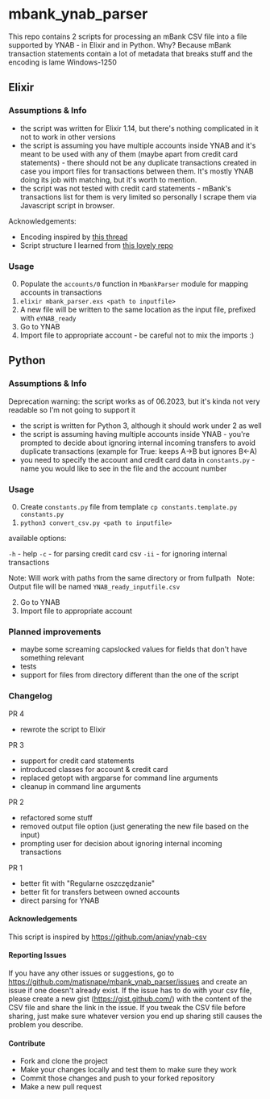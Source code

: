 # mbank_ynab_parser

This repo contains 2 scripts for processing an mBank CSV file into a file supported by YNAB - in Elixir and in Python.
Why? Because mBank transaction statements contain a lot of metadata that breaks stuff and the encoding is lame Windows-1250

## Elixir

### Assumptions & Info

- the script was written for Elixir 1.14, but there's nothing complicated in it not to work in other versions
- the script is assuming you have multiple accounts inside YNAB and it's meant to be used with any of them (maybe apart from credit card statements) - there should not be any duplicate transactions created in case you import files for transactions between them. It's mostly YNAB doing its job with matching, but it's worth to mention.
- the script was not tested with credit card statements - mBank's transactions list for them is very limited so personally I scrape them via Javascript script in browser.

Acknowledgements:
- Encoding inspired by [this thread](https://elixirforum.com/t/sharing-with-the-community-text-transcoding-libraries/17962)
- Script structure I learned from [this lovely repo](https://github.com/wojtekmach/mix_install_examples/)

### Usage

0) Populate the `accounts/0` function in `MbankParser` module for mapping accounts in transactions
1) `elixir mbank_parser.exs <path to inputfile>`
2) A new file will be written to the same location as the input file, prefixed with `eYNAB_ready`
3) Go to YNAB
4) Import file to appropriate account - be careful not to mix the imports :)

## Python

### Assumptions & Info

Deprecation warning: the script works as of 06.2023, but it's kinda not very readable so I'm not going to support it

- the script is written for Python 3, although it should work under 2 as well
- the script is assuming having multiple accounts inside YNAB - you're prompted to decide about ignoring internal incoming transfers to avoid duplicate transactions (example for True: keeps A->B but ignores B<-A)
- you need to specify the account and credit card data in `constants.py` - name you would like to see in the file and the account number

### Usage

0) Create `constants.py` file from template
    `cp constants.template.py constants.py`
1) `python3 convert_csv.py <path to inputfile>`

available options:

`-h` - help
`-c` - for parsing credit card csv
`-ii` - for ignoring internal transactions

   Note: Will work with paths from the same directory or from fullpath
   Note: Output file will be named `YNAB_ready_inputfile.csv`

2) Go to YNAB
3) Import file to appropriate account

### Planned improvements
- maybe some screaming capslocked values for fields that don't have something relevant
- tests
- support for files from directory different than the one of the script

### Changelog
PR 4
- rewrote the script to Elixir

PR 3
- support for credit card statements
- introduced classes for account & credit card
- replaced getopt with argparse for command line arguments
- cleanup in command line arguments

PR 2
- refactored some stuff
- removed output file option (just generating the new file based on the input)
- prompting user for decision about ignoring internal incoming transactions

PR 1
- better fit with "Regularne oszczędzanie"
- better fit for transfers between owned accounts
- direct parsing for YNAB

#### Acknowledgements
This script is inspired by https://github.com/aniav/ynab-csv

#### Reporting Issues
If you have any other issues or suggestions, go to https://github.com/matisnape/mbank_ynab_parser/issues and create an issue if one doesn't already exist. If the issue has to do with your csv file, please create a new gist (https://gist.github.com/) with the content of the CSV file and share the link in the issue. If you tweak the CSV file before sharing, just make sure whatever version you end up sharing still causes the problem you describe.

#### Contribute
- Fork and clone the project
- Make your changes locally and test them to make sure they work
- Commit those changes and push to your forked repository
- Make a new pull request

